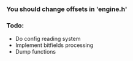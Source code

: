 ### You should change offsets in 'engine.h'
### Todo:
- Do config reading system
- Implement bitfields processing
- Dump functions